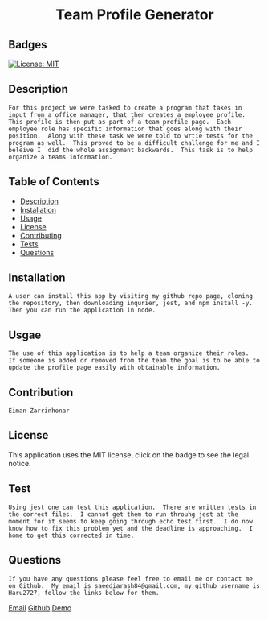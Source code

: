
# <h1 align="center"> Team Profile Generator</h1>

## Badges
    
[![License: MIT](https://img.shields.io/badge/License-MIT-yellow.svg)](https://opensource.org/licenses/MIT)

## Description

    For this project we were tasked to create a program that takes in input from a office manager, that then creates a employee profile.  This profile is then put as part of a team profile page.  Each employee role has specific information that goes along with their position.  Along with these task we were told to wrtie tests for the program as well.  This proved to be a difficult challenge for me and I beleive I  did the whole assignment backwards.  This task is to help organize a teams information.  

 

## Table of Contents

- [Description](#description)
- [Installation](#installation)
- [Usage](#usage)
- [License](#license)
- [Contributing](#contributing)
- [Tests](#tests)
- [Questions](#questions)



## Installation

    A user can install this app by visiting my github repo page, cloning the repository, then downloading inqurier, jest, and npm install -y.  Then you can run the application in node.  

## Usgae

    The use of this application is to help a team organize their roles.  If someone is added or removed from the team the goal is to be able to update the profile page easily with obtainable information. 

## Contribution

    Eiman Zarrinhonar

## License

  This application uses the MIT license, click on the badge to see the legal notice.  

## Test

    Using jest one can test this application.  There are written tests in the correct files.  I cannot get them to run throuhg jest at the moment for it seems to keep going through echo test first.  I do now know how to fix this problem yet and the deadline is approaching.  I home to get this corrected in time.

## Questions

    If you have any questions please feel free to email me or contact me on Github.  My email is saeediarash84@gmail.com, my github username is Haru2727, follow the links below for them.

<a href="mailto:saeediarash84@gmail.com">Email</a>
[Github](https://github.com/Haru2727)
[Demo](https://drive.google.com/file/d/1cW34AhwyNKyRBAs-XYcbU7IXjMErbqq5/view)
    